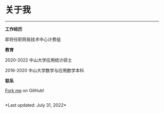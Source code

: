 <p><h1>关于我</h1></p>

___

**工作经历**

即将任职网易技术中心计费组



**教育**

2020-2022 中山大学应用统计硕士

2016-2020 中山大学数学与应用数学本科

**联系**

[Fork me](https://github.com/teethdiao) on GitHub! 

<br>
*Last updated: July 31, 2022*
